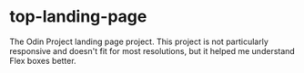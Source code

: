 # top-landing-page
The Odin Project landing page project.
This project is not particularly responsive and doesn't fit for most resolutions, but it helped me understand Flex boxes better.
